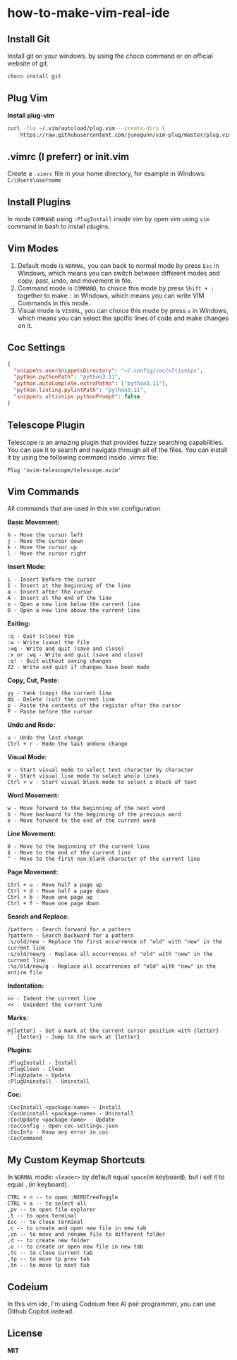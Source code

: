 # how-to-make-vim-real-ide

## Install Git
Install git on your windows. by using the choco command or on official website of git.

```bash
choco install git
```

## Plug Vim
**Install plug-vim**
```bash
curl -fLo ~/.vim/autoload/plug.vim --create-dirs \
    https://raw.githubusercontent.com/junegunn/vim-plug/master/plug.vim
```

## .vimrc (I preferr) or init.vim
Create a `.vimrc` file in your home directory, for example in Windows: `C:\Users\username`

## Install Plugins
In mode `COMMAND` using `:PlugInstall` inside vim by open vim using `vim` command in bash to install plugins.

## Vim Modes
1. Default mode is `NORMAL`, you can back to normal mode by press `Esc` in Windows, which means you can switch between different modes and copy, past, undo, and movement in file.
2. Command mode is `COMMAND`, to choice this mode by press `Shift + ;` together to make `:` in Windows, which means you can write VIM Commands in this mode.
3. Visual mode is `VISUAL`, you can choice this mode by press `v` in Windows, which means you can select the spcific lines of code and make changes on it.

## Coc Settings
```json
{
  "snippets.userSnippetsDirectory": "~/.config/coc/ultisnips",
  "python.pythonPath": "python3.11",
  "python.autoComplete.extraPaths": ["python3.11"],
  "python.linting.pylintPath": "python3.11",
  "snippets.ultisnips.pythonPrompt": false
}
```

## Telescope Plugin
Telescope is an amazing plugin that provides fuzzy searching capabilities. You can use it to search and navigate through all of the files.
You can install it by using the following command inside .vimrc file:
```
Plug 'nvim-telescope/telescope.nvim'
```

## Vim Commands
All commands that are used in this vim configuration.

**Basic Movement:**
```
h - Move the cursor left
j - Move the cursor down
k - Move the cursor up
l - Move the cursor right
```

**Insert Mode:**
```
i - Insert before the cursor
I - Insert at the beginning of the line
a - Insert after the cursor
A - Insert at the end of the line
o - Open a new line below the current line
O - Open a new line above the current line
```

**Exiting:**
```
:q - Quit (close) Vim
:w - Write (save) the file
:wq - Write and quit (save and close)
:x or :wq - Write and quit (save and close)
:q! - Quit without saving changes
ZZ - Write and quit if changes have been made
```

**Copy, Cut, Paste:**
```
yy - Yank (copy) the current line
dd - Delete (cut) the current line
p - Paste the contents of the register after the cursor
P - Paste before the cursor
```

**Undo and Redo:**
```
u - Undo the last change
Ctrl + r - Redo the last undone change
```

**Visual Mode:**
```
v - Start visual mode to select text character by character
V - Start visual line mode to select whole lines
Ctrl + v - Start visual block mode to select a block of text
```

**Word Movement:**
```
w - Move forward to the beginning of the next word
b - Move backward to the beginning of the previous word
e - Move forward to the end of the current word
```

**Line Movement:**
```
0 - Move to the beginning of the current line
$ - Move to the end of the current line
^ - Move to the first non-blank character of the current line
```

**Page Movement:**
```
Ctrl + u - Move half a page up
Ctrl + d - Move half a page down
Ctrl + b - Move one page up
Ctrl + f - Move one page down
```

**Search and Replace:**
```
/pattern - Search forward for a pattern
?pattern - Search backward for a pattern
:s/old/new - Replace the first occurrence of "old" with "new" in the current line
:s/old/new/g - Replace all occurrences of "old" with "new" in the current line
:%s/old/new/g - Replace all occurrences of "old" with "new" in the entire file
```

**Indentation:**
```
>> - Indent the current line
<< - Unindent the current line
```

**Marks:**
```
m{letter} - Set a mark at the current cursor position with {letter}
`` {letter} - Jump to the mark at {letter}
```

**Plugins:**
```
:PlugInstall - Install
:PlugClean - Clean
:PlugUpdate - Update
:PlugUninstall - Uninstall
```

**Coc:**
```
:CocInstall <package-name> - Install
:CocUninstall <package-name> - Uninstall
:CocUpdate <package-name> - Update
:CocConfig - Open coc-settings.json
:CocInfo - Know any error in coc
:CocCommand
```

## My Custom Keymap Shortcuts
In `NORMAL` mode:
`<leader>` by default equal `space`(in keyboard), but i set it to equal `,`(in keyboard).
```
CTRL + n -- to open :NERDTreeToggle
CTRL + a -- to select all
,pv -- to open file explorer
,t -- to open terminal
Esc -- to close terminal
,c -- to create and open new file in new tab
,cn -- to move and rename file to different folder
,d -- to create new folder
,o -- to create or open new file in new tab
,tc -- to close current tab
,tp -- to move tp prev tab
,tn -- to move tp next tab
```
## Codeium
In this vim ide, I'm using Codeium free AI pair programmer, you can use Github Copilot instead.

## License
**MIT**
